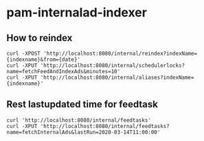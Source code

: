 # pam-internalad-indexer

## How to reindex

```
curl -XPOST 'http://localhost:8080/internal/reindex?indexName={indexname}&from={date}'
curl -XPUT 'http://localhost:8080/internal/schedulerlocks?name=fetchFeedAndIndexAds&minutes=10'
curl -XPUT 'http://localhost:8080/internal/aliases?indexName={indexname}'
```

## Rest lastupdated time for feedtask

```
curl 'http://localhost:8080/internal/feedtasks'
curl -XPUT 'http://localhost:8080/internal/feedtasks?name=fetchInternalAds&lastRun=2020-03-14T11:00:00'

```


